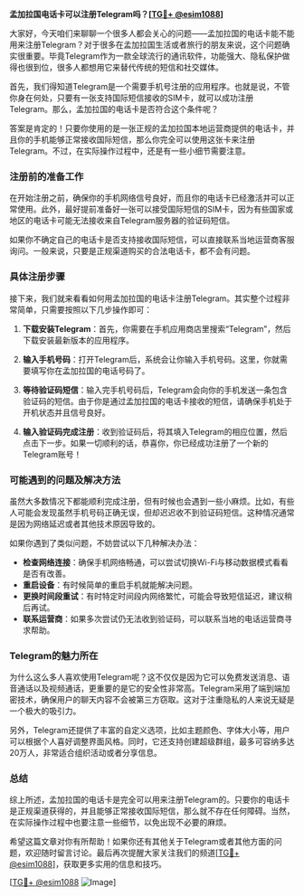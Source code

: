 **孟加拉国电话卡可以注册Telegram吗？[[TG💪+ @esim1088](https://t.me/s/esim1088)]**

大家好，今天咱们来聊聊一个很多人都会关心的问题——孟加拉国的电话卡能不能用来注册Telegram？对于很多在孟加拉国生活或者旅行的朋友来说，这个问题确实很重要。毕竟Telegram作为一款全球流行的通讯软件，功能强大、隐私保护做得也很到位，很多人都想用它来替代传统的短信和社交媒体。

首先，我们得知道Telegram是一个需要手机号注册的应用程序。也就是说，不管你身在何处，只要有一张支持国际短信接收的SIM卡，就可以成功注册Telegram。那么，孟加拉国的电话卡是否符合这个条件呢？

答案是肯定的！只要你使用的是一张正规的孟加拉国本地运营商提供的电话卡，并且你的手机能够正常接收国际短信，那么你完全可以使用这张卡来注册Telegram。不过，在实际操作过程中，还是有一些小细节需要注意。

### 注册前的准备工作

在开始注册之前，确保你的手机网络信号良好，而且你的电话卡已经激活并可以正常使用。此外，最好提前准备好一张可以接受国际短信的SIM卡，因为有些国家或地区的电话卡可能无法接收来自Telegram服务器的验证码短信。

如果你不确定自己的电话卡是否支持接收国际短信，可以直接联系当地运营商客服询问。一般来说，只要是正规渠道购买的合法电话卡，都不会有问题。

### 具体注册步骤

接下来，我们就来看看如何用孟加拉国的电话卡注册Telegram。其实整个过程非常简单，只需要按照以下几步操作即可：

1. **下载安装Telegram**：首先，你需要在手机应用商店里搜索“Telegram”，然后下载安装最新版本的应用程序。
   
2. **输入手机号码**：打开Telegram后，系统会让你输入手机号码。这里，你就需要填写你在孟加拉国的电话号码了。

3. **等待验证码短信**：输入完手机号码后，Telegram会向你的手机发送一条包含验证码的短信。由于你是通过孟加拉国的电话卡接收的短信，请确保手机处于开机状态并且信号良好。

4. **输入验证码完成注册**：收到验证码后，将其填入Telegram的相应位置，然后点击下一步。如果一切顺利的话，恭喜你，你已经成功注册了一个新的Telegram账号！

### 可能遇到的问题及解决方法

虽然大多数情况下都能顺利完成注册，但有时候也会遇到一些小麻烦。比如，有些人可能会发现虽然手机号码正确无误，但却迟迟收不到验证码短信。这种情况通常是因为网络延迟或者其他技术原因导致的。

如果你遇到了类似问题，不妨尝试以下几种解决办法：

- **检查网络连接**：确保手机网络畅通，可以尝试切换Wi-Fi与移动数据模式看看是否有改善。
- **重启设备**：有时候简单的重启手机就能解决问题。
- **更换时间段重试**：有时特定时间段内网络繁忙，可能会导致短信延迟，建议稍后再试。
- **联系运营商**：如果多次尝试仍无法收到验证码，可以联系当地的电话运营商寻求帮助。

### Telegram的魅力所在

为什么这么多人喜欢使用Telegram呢？这不仅仅是因为它可以免费发送消息、语音通话以及视频通话，更重要的是它的安全性非常高。Telegram采用了端到端加密技术，确保用户的聊天内容不会被第三方窃取。这对于注重隐私的人来说无疑是一个极大的吸引力。

另外，Telegram还提供了丰富的自定义选项，比如主题颜色、字体大小等，用户可以根据个人喜好调整界面风格。同时，它还支持创建超级群组，最多可容纳多达20万人，非常适合组织活动或者分享信息。

### 总结

综上所述，孟加拉国的电话卡是完全可以用来注册Telegram的。只要你的电话卡是正规渠道获得的，并且能够正常接收国际短信，那么就不存在任何障碍。当然，在实际操作过程中也要注意一些细节，以免出现不必要的麻烦。

希望这篇文章对你有所帮助！如果你还有其他关于Telegram或者其他方面的问题，欢迎随时留言讨论。最后再次提醒大家关注我们的频道[[TG💪+ @esim1088](https://t.me/s/esim1088)]，获取更多实用的信息和技巧。

[[TG💪+ @esim1088](https://t.me/s/esim1088) ![Image](https://i.postimg.cc/4NQfJmqS/Snipaste-2025-05-13-00-14-12.png)]